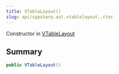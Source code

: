 ```yaml
---
title: VTableLayout()
slug: api/cppsharp.ast.vtablelayout..ctor
---
```

Constructor in [VTableLayout](/api/cppsharp/ast/vtablelayout)

## Summary



```csharp
public VTableLayout()
```

